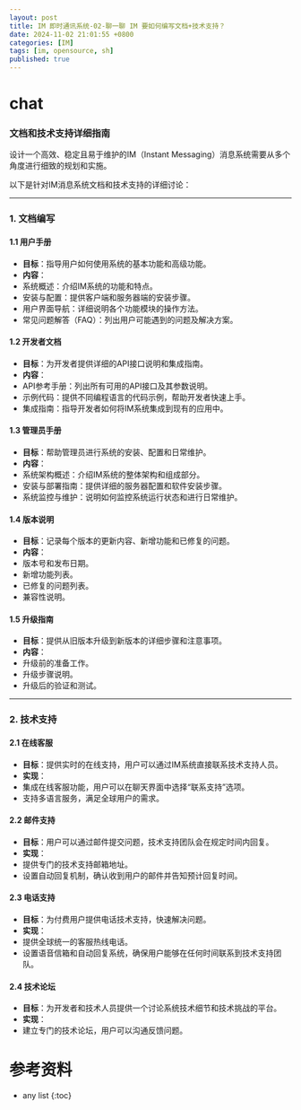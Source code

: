 ```yaml
---
layout: post
title: IM 即时通讯系统-02-聊一聊 IM 要如何编写文档+技术支持？
date: 2024-11-02 21:01:55 +0800
categories: [IM]
tags: [im, opensource, sh]
published: true
---
```


# chat

### 文档和技术支持详细指南

设计一个高效、稳定且易于维护的IM（Instant Messaging）消息系统需要从多个角度进行细致的规划和实施。

以下是针对IM消息系统文档和技术支持的详细讨论：

---

### 1. 文档编写

#### 1.1 用户手册
- **目标**：指导用户如何使用系统的基本功能和高级功能。
- **内容**：
- 系统概述：介绍IM系统的功能和特点。
- 安装与配置：提供客户端和服务器端的安装步骤。
- 用户界面导航：详细说明各个功能模块的操作方法。
- 常见问题解答（FAQ）：列出用户可能遇到的问题及解决方案。

#### 1.2 开发者文档
- **目标**：为开发者提供详细的API接口说明和集成指南。
- **内容**：
- API参考手册：列出所有可用的API接口及其参数说明。
- 示例代码：提供不同编程语言的代码示例，帮助开发者快速上手。
- 集成指南：指导开发者如何将IM系统集成到现有的应用中。

#### 1.3 管理员手册
- **目标**：帮助管理员进行系统的安装、配置和日常维护。
- **内容**：
- 系统架构概述：介绍IM系统的整体架构和组成部分。
- 安装与部署指南：提供详细的服务器配置和软件安装步骤。
- 系统监控与维护：说明如何监控系统运行状态和进行日常维护。

#### 1.4 版本说明
- **目标**：记录每个版本的更新内容、新增功能和已修复的问题。
- **内容**：
- 版本号和发布日期。
- 新增功能列表。
- 已修复的问题列表。
- 兼容性说明。

#### 1.5 升级指南
- **目标**：提供从旧版本升级到新版本的详细步骤和注意事项。
- **内容**：
- 升级前的准备工作。
- 升级步骤说明。
- 升级后的验证和测试。

---

### 2. 技术支持

#### 2.1 在线客服
- **目标**：提供实时的在线支持，用户可以通过IM系统直接联系技术支持人员。
- **实现**：
- 集成在线客服功能，用户可以在聊天界面中选择“联系支持”选项。
- 支持多语言服务，满足全球用户的需求。

#### 2.2 邮件支持
- **目标**：用户可以通过邮件提交问题，技术支持团队会在规定时间内回复。
- **实现**：
- 提供专门的技术支持邮箱地址。
- 设置自动回复机制，确认收到用户的邮件并告知预计回复时间。

#### 2.3 电话支持
- **目标**：为付费用户提供电话技术支持，快速解决问题。
- **实现**：
- 提供全球统一的客服热线电话。
- 设置语音信箱和自动回复系统，确保用户能够在任何时间联系到技术支持团队。

#### 2.4 技术论坛
- **目标**：为开发者和技术人员提供一个讨论系统技术细节和技术挑战的平台。
- **实现**：
- 建立专门的技术论坛，用户可以沟通反馈问题。


# 参考资料

* any list
{:toc}